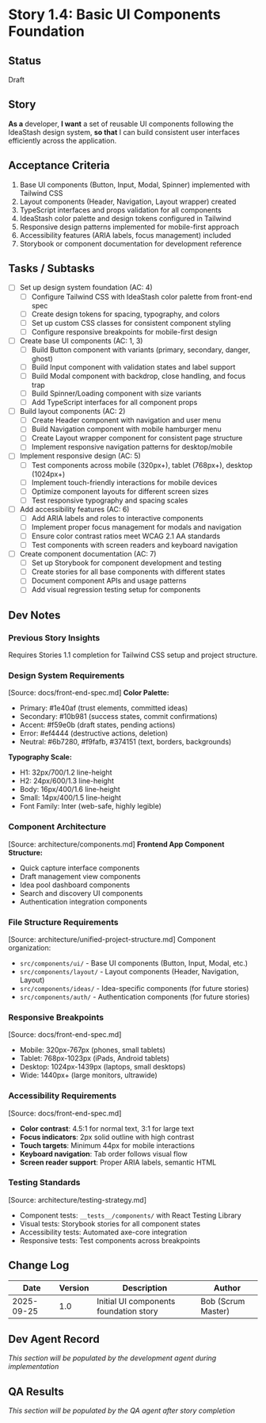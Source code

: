 # Story 1.4: Basic UI Components Foundation

## Status
Draft

## Story
**As a** developer,
**I want** a set of reusable UI components following the IdeaStash design system,
**so that** I can build consistent user interfaces efficiently across the application.

## Acceptance Criteria
1. Base UI components (Button, Input, Modal, Spinner) implemented with Tailwind CSS
2. Layout components (Header, Navigation, Layout wrapper) created
3. TypeScript interfaces and props validation for all components
4. IdeaStash color palette and design tokens configured in Tailwind
5. Responsive design patterns implemented for mobile-first approach
6. Accessibility features (ARIA labels, focus management) included
7. Storybook or component documentation for development reference

## Tasks / Subtasks
- [ ] Set up design system foundation (AC: 4)
  - [ ] Configure Tailwind CSS with IdeaStash color palette from front-end spec
  - [ ] Create design tokens for spacing, typography, and colors
  - [ ] Set up custom CSS classes for consistent component styling
  - [ ] Configure responsive breakpoints for mobile-first design
- [ ] Create base UI components (AC: 1, 3)
  - [ ] Build Button component with variants (primary, secondary, danger, ghost)
  - [ ] Build Input component with validation states and label support
  - [ ] Build Modal component with backdrop, close handling, and focus trap
  - [ ] Build Spinner/Loading component with size variants
  - [ ] Add TypeScript interfaces for all component props
- [ ] Build layout components (AC: 2)
  - [ ] Create Header component with navigation and user menu
  - [ ] Build Navigation component with mobile hamburger menu
  - [ ] Create Layout wrapper component for consistent page structure
  - [ ] Implement responsive navigation patterns for desktop/mobile
- [ ] Implement responsive design (AC: 5)
  - [ ] Test components across mobile (320px+), tablet (768px+), desktop (1024px+)
  - [ ] Implement touch-friendly interactions for mobile devices
  - [ ] Optimize component layouts for different screen sizes
  - [ ] Test responsive typography and spacing scales
- [ ] Add accessibility features (AC: 6)
  - [ ] Add ARIA labels and roles to interactive components
  - [ ] Implement proper focus management for modals and navigation
  - [ ] Ensure color contrast ratios meet WCAG 2.1 AA standards
  - [ ] Test components with screen readers and keyboard navigation
- [ ] Create component documentation (AC: 7)
  - [ ] Set up Storybook for component development and testing
  - [ ] Create stories for all base components with different states
  - [ ] Document component APIs and usage patterns
  - [ ] Add visual regression testing setup for components

## Dev Notes

### Previous Story Insights
Requires Stories 1.1 completion for Tailwind CSS setup and project structure.

### Design System Requirements
[Source: docs/front-end-spec.md]
**Color Palette:**
- Primary: #1e40af (trust elements, committed ideas)
- Secondary: #10b981 (success states, commit confirmations)
- Accent: #f59e0b (draft states, pending actions)
- Error: #ef4444 (destructive actions, deletion)
- Neutral: #6b7280, #f9fafb, #374151 (text, borders, backgrounds)

**Typography Scale:**
- H1: 32px/700/1.2 line-height
- H2: 24px/600/1.3 line-height
- Body: 16px/400/1.6 line-height
- Small: 14px/400/1.5 line-height
- Font Family: Inter (web-safe, highly legible)

### Component Architecture
[Source: architecture/components.md]
**Frontend App Component Structure:**
- Quick capture interface components
- Draft management view components
- Idea pool dashboard components
- Search and discovery UI components
- Authentication integration components

### File Structure Requirements
[Source: architecture/unified-project-structure.md]
Component organization:
- `src/components/ui/` - Base UI components (Button, Input, Modal, etc.)
- `src/components/layout/` - Layout components (Header, Navigation, Layout)
- `src/components/ideas/` - Idea-specific components (for future stories)
- `src/components/auth/` - Authentication components (for future stories)

### Responsive Breakpoints
[Source: docs/front-end-spec.md]
- Mobile: 320px-767px (phones, small tablets)
- Tablet: 768px-1023px (iPads, Android tablets)
- Desktop: 1024px-1439px (laptops, small desktops)
- Wide: 1440px+ (large monitors, ultrawide)

### Accessibility Requirements
[Source: docs/front-end-spec.md]
- **Color contrast**: 4.5:1 for normal text, 3:1 for large text
- **Focus indicators**: 2px solid outline with high contrast
- **Touch targets**: Minimum 44px for mobile interactions
- **Keyboard navigation**: Tab order follows visual flow
- **Screen reader support**: Proper ARIA labels, semantic HTML

### Testing Standards
[Source: architecture/testing-strategy.md]
- Component tests: `__tests__/components/` with React Testing Library
- Visual tests: Storybook stories for all component states
- Accessibility tests: Automated axe-core integration
- Responsive tests: Test components across breakpoints

## Change Log
| Date | Version | Description | Author |
|------|---------|-------------|---------|
| 2025-09-25 | 1.0 | Initial UI components foundation story | Bob (Scrum Master) |

## Dev Agent Record
*This section will be populated by the development agent during implementation*

## QA Results
*This section will be populated by the QA agent after story completion*